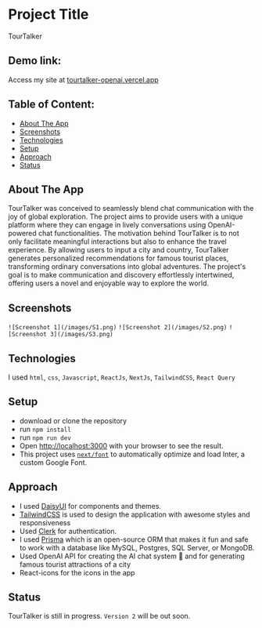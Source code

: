 # Project Title

TourTalker

## Demo link:

Access my site at [tourtalker-openai.vercel.app](https://tourtalker-openai.vercel.app/)

## Table of Content:

- [About The App](#about-the-app)
- [Screenshots](#screenshots)
- [Technologies](#technologies)
- [Setup](#setup)
- [Approach](#approach)
- [Status](#status)

## About The App

TourTalker was conceived to seamlessly blend chat communication with the joy of global exploration. The project aims to provide users with a unique platform where they can engage in lively conversations using OpenAI-powered chat functionalities. The motivation behind TourTalker is to not only facilitate meaningful interactions but also to enhance the travel experience. By allowing users to input a city and country, TourTalker generates personalized recommendations for famous tourist places, transforming ordinary conversations into global adventures. The project's goal is to make communication and discovery effortlessly intertwined, offering users a novel and enjoyable way to explore the world.

## Screenshots

`![Screenshot 1](/images/S1.png)`
`![Screenshot 2](/images/S2.png)`
`![Screenshot 3](/images/S3.png)`

## Technologies

I used `html`, `css`, `Javascript`, `ReactJs`, `NextJs`, `TailwindCSS`, `React Query`

## Setup

- download or clone the repository
- run `npm install`
- run `npm run dev`
- Open [http://localhost:3000](http://localhost:3000) with your browser to see the result.
- This project uses [`next/font`](https://nextjs.org/docs/basic-features/font-optimization) to automatically optimize and load Inter, a custom Google Font.

## Approach

- I used [DaisyUI](https://daisyui.com) for components and themes.
- [TailwindCSS](https://tailwindcss.com) is used to design the application with awesome styles and responsiveness
- Used [Clerk](https://clerk.com) for authentication.
- I used [Prisma](https://www.prisma.io) which is an open-source ORM that makes it fun and safe to work with a database like MySQL, Postgres, SQL Server, or MongoDB.
- Used OpenAI API for creating the AI chat system 🤖 and for generating famous tourist attractions of a city
- React-icons for the icons in the app

## Status

TourTalker is still in progress. `Version 2` will be out soon.
